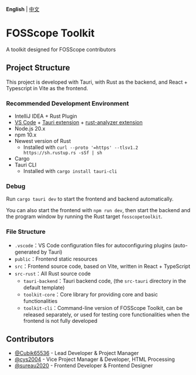 **English** | [中文](README-zh.md)

# FOSScope Toolkit

A toolkit designed for FOSScope contributors

## Project Structure

This project is developed with Tauri, with Rust as the backend, and React + Typescript in Vite as the frontend.

### Recommended Development Environment

- IntelliJ IDEA + Rust Plugin
- [VS Code](https://code.visualstudio.com/) + [Tauri extension](https://marketplace.visualstudio.com/items?itemName=tauri-apps.tauri-vscode) + [rust-analyzer extension](https://marketplace.visualstudio.com/items?itemName=rust-lang.rust-analyzer)
- Node.js 20.x
- npm 10.x
- Newest version of Rust
    - Installed with `curl --proto '=https' --tlsv1.2 https://sh.rustup.rs -sSf | sh`
- Cargo
- Tauri CLI
    - Installed with `cargo install tauri-cli`

### Debug

Run `cargo tauri dev` to start the frontend and backend automatically.

You can also start the frontend with `npm run dev`, then start the backend and the program window by running the Rust target `fosscopetoolkit`.

### File Structure

- `.vscode`：VS Code configuration files for autoconfiguring plugins (auto-generated by Tauri)
- `public`：Frontend static resources
- `src`：Frontend source code, based on Vite, written in React + TypeScript
- `src-rust`：All Rust source code
  - `tauri-backend`：Tauri backend code, (the `src-tauri` directory in the default template)
  - `toolkit-core`：Core library for providing core and basic functionalities
  - `toolkit-cli`：Command-line version of FOSScope Toolkit, can be released separately, or used for testing core functionalities when the frontend is not fully developed

## Contributors

- [@Cubik65536](https://github.com/Cubik65536) - Lead Developer & Project Manager
- [@cys2004](https://github.com/cys2004) - Vice Project Manager & Developer, HTML Processing
- [@sureau2020](https://github.com/sureau2020) - Frontend Developer & Frontend Designer
